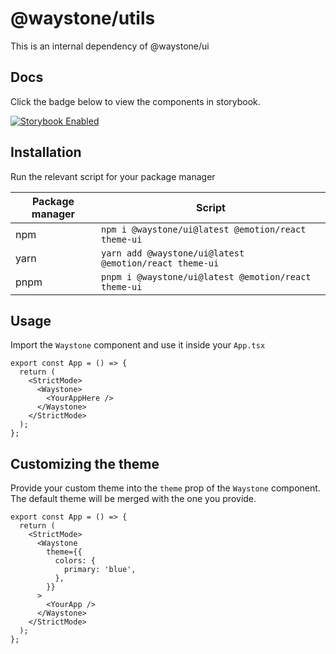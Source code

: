 # @waystone/utils

This is an internal dependency of @waystone/ui

## Docs

Click the badge below to view the components in storybook.

[![Storybook Enabled](https://raw.githubusercontent.com/storybooks/brand/master/badge/badge-storybook.svg)](https://main--63394994ddec8475ab8b00af.chromatic.com)

## Installation

Run the relevant script for your package manager

| Package manager | Script                                                 |
| --------------- | ------------------------------------------------------ |
| npm             | `npm i @waystone/ui@latest @emotion/react theme-ui`    |
| yarn            | `yarn add @waystone/ui@latest @emotion/react theme-ui` |
| pnpm            | `pnpm i @waystone/ui@latest @emotion/react theme-ui`   |

## Usage

Import the `Waystone` component and use it inside your `App.tsx`

```tsx
export const App = () => {
  return (
    <StrictMode>
      <Waystone>
        <YourAppHere />
      </Waystone>
    </StrictMode>
  );
};
```

## Customizing the theme

Provide your custom theme into the `theme` prop of the `Waystone` component. The default theme
will be merged with the one you provide.

```tsx
export const App = () => {
  return (
    <StrictMode>
      <Waystone
        theme={{
          colors: {
            primary: 'blue',
          },
        }}
      >
        <YourApp />
      </Waystone>
    </StrictMode>
  );
};
```
